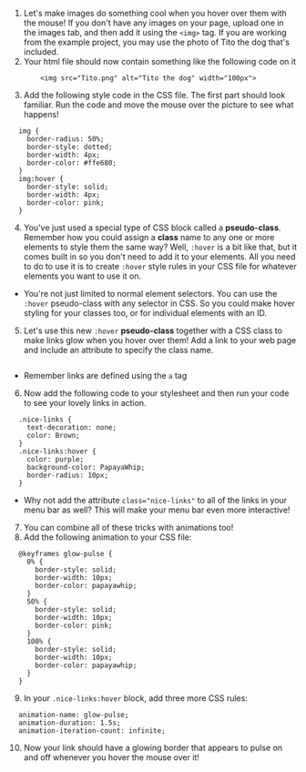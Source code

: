 1. Let's make images do something cool when you hover over them with the mouse! If you don't have any images on your page, upload one in the images tab, and then add it using the `<img>` tag. If you are working from the example project, you may use the photo of Tito the dog that's included.
2. Your html file should now contain something like the following code on it
    ```
        <img src="Tito.png" alt="Tito the dog" width="100px">
    ```  		
3. Add the following style code in the CSS file. The first part should look familiar. Run the code and move the mouse over the picture to see what happens!
  ```
    img {
      border-radius: 50%;
      border-style: dotted;
      border-width: 4px;
      border-color: #ffe680;
    }
    img:hover {
      border-style: solid;
      border-width: 4px;
      border-color: pink;
    }
  ```  
4. You've just used a special type of CSS block called a **pseudo-class**. Remember how you could assign a **class** name to any one or more elements to style them the same way? Well, `:hover` is a bit like that, but it comes built in so you don't need to add it to your elements. All you need to do to use it is to create `:hover` style rules in your CSS file for whatever elements you want to use it on.
 * You're not just limited to normal element selectors. You can use the `:hover` pseudo-class with any selector in CSS. So you could make hover styling for your classes too, or for individual elements with an ID.
5. Let's use this new `:hover` **pseudo-class** together with a CSS class to make links glow when you hover over them! Add a link to your web page and include an attribute to specify the class name.  
  ```<a class="nice-links" href="http://www.failteireland.ie/">Irish Tourism website</a>
  ```
  * Remember links are defined using the `a` tag
6. Now add the following code to your stylesheet and then run your code to see your lovely links in action.
  ```
    .nice-links {
      text-decoration: none;
      color: Brown;
    }
    .nice-links:hover {
      color: purple;
      background-color: PapayaWhip;
      border-radius: 10px;
    }
  ```
 * Why not add the attribute `class="nice-links"` to all of the links in your menu bar as well? This will make your menu bar even more interactive!
7. You can combine all of these tricks with animations too! 
8. Add the following animation to your CSS file:
  ```
    @keyframes glow-pulse {
      0% {
        border-style: solid;
        border-width: 10px;
        border-color: papayawhip;
      }
      50% {
        border-style: solid;
        border-width: 10px;
        border-color: pink;
      }
      100% {
        border-style: solid;
        border-width: 10px;
        border-color: papayawhip;
      }
    }
  ```
9. In your `.nice-links:hover` block, add three more CSS rules:
  ```
    animation-name: glow-pulse;
    animation-duration: 1.5s;
    animation-iteration-count: infinite;
  ```
10. Now your link should have a glowing border that appears to pulse on and off whenever you hover the mouse over it!

